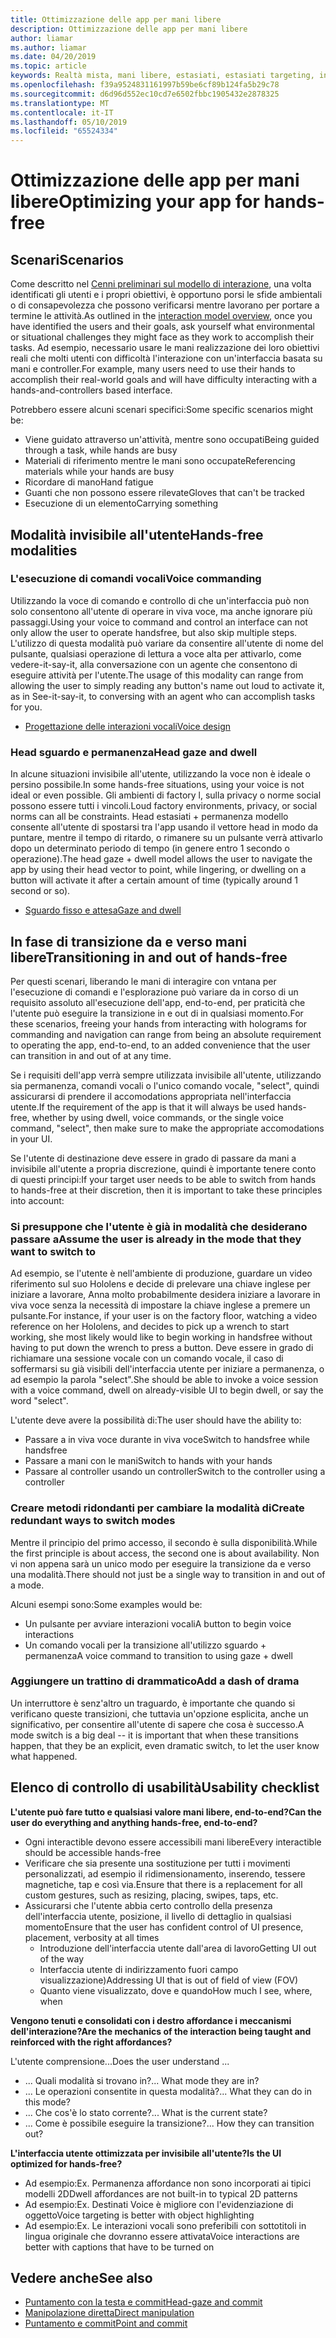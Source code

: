 ```yaml
---
title: Ottimizzazione delle app per mani libere
description: Ottimizzazione delle app per mani libere
author: liamar
ms.author: liamar
ms.date: 04/20/2019
ms.topic: article
keywords: Realtà mista, mani libere, estasiati, estasiati targeting, interazione, progettazione
ms.openlocfilehash: f39a9524831161997b59be6cf89b124fa5b29c78
ms.sourcegitcommit: d6d96d552ec10cd7e6502fbbc1905432e2878325
ms.translationtype: MT
ms.contentlocale: it-IT
ms.lasthandoff: 05/10/2019
ms.locfileid: "65524334"
---
```

# <a name="optimizing-your-app-for-hands-free"></a><span data-ttu-id="9f1bf-104">Ottimizzazione delle app per mani libere</span><span class="sxs-lookup"><span data-stu-id="9f1bf-104">Optimizing your app for hands-free</span></span>



## <a name="scenarios"></a><span data-ttu-id="9f1bf-105">Scenari</span><span class="sxs-lookup"><span data-stu-id="9f1bf-105">Scenarios</span></span>

<span data-ttu-id="9f1bf-106">Come descritto nel [Cenni preliminari sul modello di interazione](interaction-fundamentals.md), una volta identificati gli utenti e i propri obiettivi, è opportuno porsi le sfide ambientali o di consapevolezza che possono verificarsi mentre lavorano per portare a termine le attività.</span><span class="sxs-lookup"><span data-stu-id="9f1bf-106">As outlined in the [interaction model overview](interaction-fundamentals.md), once you have identified the users and their goals, ask yourself what environmental or situational challenges they might face as they work to accomplish their tasks.</span></span> <span data-ttu-id="9f1bf-107">Ad esempio, necessario usare le mani realizzazione dei loro obiettivi reali che molti utenti con difficoltà l'interazione con un'interfaccia basata su mani e controller.</span><span class="sxs-lookup"><span data-stu-id="9f1bf-107">For example, many users need to use their hands to accomplish their real-world goals and will have difficulty interacting with a hands-and-controllers based interface.</span></span> 

<span data-ttu-id="9f1bf-108">Potrebbero essere alcuni scenari specifici:</span><span class="sxs-lookup"><span data-stu-id="9f1bf-108">Some specific scenarios might be:</span></span> 
* <span data-ttu-id="9f1bf-109">Viene guidato attraverso un'attività, mentre sono occupati</span><span class="sxs-lookup"><span data-stu-id="9f1bf-109">Being guided through a task, while hands are busy</span></span>
* <span data-ttu-id="9f1bf-110">Materiali di riferimento mentre le mani sono occupate</span><span class="sxs-lookup"><span data-stu-id="9f1bf-110">Referencing materials while your hands are busy</span></span>
* <span data-ttu-id="9f1bf-111">Ricordare di mano</span><span class="sxs-lookup"><span data-stu-id="9f1bf-111">Hand fatigue</span></span>
* <span data-ttu-id="9f1bf-112">Guanti che non possono essere rilevate</span><span class="sxs-lookup"><span data-stu-id="9f1bf-112">Gloves that can't be tracked</span></span>
* <span data-ttu-id="9f1bf-113">Esecuzione di un elemento</span><span class="sxs-lookup"><span data-stu-id="9f1bf-113">Carrying something</span></span>


## <a name="hands-free-modalities"></a><span data-ttu-id="9f1bf-114">Modalità invisibile all'utente</span><span class="sxs-lookup"><span data-stu-id="9f1bf-114">Hands-free modalities</span></span>

### <a name="voice-commanding"></a><span data-ttu-id="9f1bf-115">L'esecuzione di comandi vocali</span><span class="sxs-lookup"><span data-stu-id="9f1bf-115">Voice commanding</span></span>

<span data-ttu-id="9f1bf-116">Utilizzando la voce di comando e controllo di che un'interfaccia può non solo consentono all'utente di operare in viva voce, ma anche ignorare più passaggi.</span><span class="sxs-lookup"><span data-stu-id="9f1bf-116">Using your voice to command and control an interface can not only allow the user to operate handsfree, but also skip multiple steps.</span></span> <span data-ttu-id="9f1bf-117">L'utilizzo di questa modalità può variare da consentire all'utente di nome del pulsante, qualsiasi operazione di lettura a voce alta per attivarlo, come vedere-it-say-it, alla conversazione con un agente che consentono di eseguire attività per l'utente.</span><span class="sxs-lookup"><span data-stu-id="9f1bf-117">The usage of this modality can range from allowing the user to simply reading any button's name out loud to activate it, as in See-it-say-it, to conversing with an agent who can accomplish tasks for you.</span></span>

* [<span data-ttu-id="9f1bf-118">Progettazione delle interazioni vocali</span><span class="sxs-lookup"><span data-stu-id="9f1bf-118">Voice design</span></span>](voice-design.md)


### <a name="head-gaze-and-dwell"></a><span data-ttu-id="9f1bf-119">Head sguardo e permanenza</span><span class="sxs-lookup"><span data-stu-id="9f1bf-119">Head gaze and dwell</span></span>

<span data-ttu-id="9f1bf-120">In alcune situazioni invisibile all'utente, utilizzando la voce non è ideale o persino possibile.</span><span class="sxs-lookup"><span data-stu-id="9f1bf-120">In some hands-free situations, using your voice is not ideal or even possible.</span></span> <span data-ttu-id="9f1bf-121">Gli ambienti di factory l, sulla privacy o norme social possono essere tutti i vincoli.</span><span class="sxs-lookup"><span data-stu-id="9f1bf-121">Loud factory environments, privacy, or social norms can all be constraints.</span></span> <span data-ttu-id="9f1bf-122">Head estasiati + permanenza modello consente all'utente di spostarsi tra l'app usando il vettore head in modo da puntare, mentre il tempo di ritardo, o rimanere su un pulsante verrà attivarlo dopo un determinato periodo di tempo (in genere entro 1 secondo o operazione).</span><span class="sxs-lookup"><span data-stu-id="9f1bf-122">The head gaze + dwell model allows the user to navigate the app by using their head vector to point, while lingering, or dwelling on a button will activate it after a certain amount of time (typically around 1 second or so).</span></span> 

* [<span data-ttu-id="9f1bf-123">Sguardo fisso e attesa</span><span class="sxs-lookup"><span data-stu-id="9f1bf-123">Gaze and dwell</span></span>](gaze-and-dwell.md)

## <a name="transitioning-in-and-out-of-hands-free"></a><span data-ttu-id="9f1bf-124">In fase di transizione da e verso mani libere</span><span class="sxs-lookup"><span data-stu-id="9f1bf-124">Transitioning in and out of hands-free</span></span>

<span data-ttu-id="9f1bf-125">Per questi scenari, liberando le mani di interagire con vntana per l'esecuzione di comandi e l'esplorazione può variare da in corso di un requisito assoluto all'esecuzione dell'app, end-to-end, per praticità che l'utente può eseguire la transizione in e out di in qualsiasi momento.</span><span class="sxs-lookup"><span data-stu-id="9f1bf-125">For these scenarios, freeing your hands from interacting with holograms for commanding and navigation can range from being an absolute requirement to operating the app, end-to-end, to an added convenience that the user can transition in and out of at any time.</span></span> 

<span data-ttu-id="9f1bf-126">Se i requisiti dell'app verrà sempre utilizzata invisibile all'utente, utilizzando sia permanenza, comandi vocali o l'unico comando vocale, "select", quindi assicurarsi di prendere il accomodations appropriata nell'interfaccia utente.</span><span class="sxs-lookup"><span data-stu-id="9f1bf-126">If the requirement of the app is that it will always be used hands-free, whether by using dwell, voice commands, or the single voice command, "select", then make sure to make the appropriate accomodations in your UI.</span></span> 

<span data-ttu-id="9f1bf-127">Se l'utente di destinazione deve essere in grado di passare da mani a invisibile all'utente a propria discrezione, quindi è importante tenere conto di questi principi:</span><span class="sxs-lookup"><span data-stu-id="9f1bf-127">If your target user needs to be able to switch from hands to hands-free at their discretion, then it is important to take these principles into account:</span></span>

### <a name="assume-the-user-is-already-in-the-mode-that-they-want-to-switch-to"></a><span data-ttu-id="9f1bf-128">Si presuppone che l'utente è già in modalità che desiderano passare a</span><span class="sxs-lookup"><span data-stu-id="9f1bf-128">Assume the user is already in the mode that they want to switch to</span></span>
<span data-ttu-id="9f1bf-129">Ad esempio, se l'utente è nell'ambiente di produzione, guardare un video riferimento sul suo Hololens e decide di prelevare una chiave inglese per iniziare a lavorare, Anna molto probabilmente desidera iniziare a lavorare in viva voce senza la necessità di impostare la chiave inglese a premere un pulsante.</span><span class="sxs-lookup"><span data-stu-id="9f1bf-129">For instance, if your user is on the factory floor, watching a video reference on her Hololens, and decides to pick up a wrench to start working, she most likely would like to begin working in handsfree without having to put down the wrench to press a button.</span></span> <span data-ttu-id="9f1bf-130">Deve essere in grado di richiamare una sessione vocale con un comando vocale, il caso di soffermarsi su già visibili dell'interfaccia utente per iniziare a permanenza, o ad esempio la parola "select".</span><span class="sxs-lookup"><span data-stu-id="9f1bf-130">She should be able to invoke a voice session with a voice command, dwell on already-visible UI to begin dwell, or say the word "select".</span></span>

<span data-ttu-id="9f1bf-131">L'utente deve avere la possibilità di:</span><span class="sxs-lookup"><span data-stu-id="9f1bf-131">The user should have the ability to:</span></span> 
* <span data-ttu-id="9f1bf-132">Passare a in viva voce durante in viva voce</span><span class="sxs-lookup"><span data-stu-id="9f1bf-132">Switch to handsfree while handsfree</span></span>
* <span data-ttu-id="9f1bf-133">Passare a mani con le mani</span><span class="sxs-lookup"><span data-stu-id="9f1bf-133">Switch to hands with your hands</span></span>
* <span data-ttu-id="9f1bf-134">Passare al controller usando un controller</span><span class="sxs-lookup"><span data-stu-id="9f1bf-134">Switch to the controller using a controller</span></span> 

### <a name="create-redundant-ways-to-switch-modes"></a><span data-ttu-id="9f1bf-135">Creare metodi ridondanti per cambiare la modalità di</span><span class="sxs-lookup"><span data-stu-id="9f1bf-135">Create redundant ways to switch modes</span></span>
<span data-ttu-id="9f1bf-136">Mentre il principio del primo accesso, il secondo è sulla disponibilità.</span><span class="sxs-lookup"><span data-stu-id="9f1bf-136">While the first principle is about access, the second one is about availability.</span></span> <span data-ttu-id="9f1bf-137">Non vi non appena sarà un unico modo per eseguire la transizione da e verso una modalità.</span><span class="sxs-lookup"><span data-stu-id="9f1bf-137">There should not just be a single way to transition in and out of a mode.</span></span> 

<span data-ttu-id="9f1bf-138">Alcuni esempi sono:</span><span class="sxs-lookup"><span data-stu-id="9f1bf-138">Some examples would be:</span></span> 
* <span data-ttu-id="9f1bf-139">Un pulsante per avviare interazioni vocali</span><span class="sxs-lookup"><span data-stu-id="9f1bf-139">A button to begin voice interactions</span></span>
* <span data-ttu-id="9f1bf-140">Un comando vocali per la transizione all'utilizzo sguardo + permanenza</span><span class="sxs-lookup"><span data-stu-id="9f1bf-140">A voice command to transition to using gaze + dwell</span></span>

### <a name="add-a-dash-of-drama"></a><span data-ttu-id="9f1bf-141">Aggiungere un trattino di drammatico</span><span class="sxs-lookup"><span data-stu-id="9f1bf-141">Add a dash of drama</span></span>
<span data-ttu-id="9f1bf-142">Un interruttore è senz'altro un traguardo, è importante che quando si verificano queste transizioni, che tuttavia un'opzione esplicita, anche un significativo, per consentire all'utente di sapere che cosa è successo.</span><span class="sxs-lookup"><span data-stu-id="9f1bf-142">A mode switch is a big deal -- it is important that when these transitions happen, that they be an explicit, even dramatic switch, to let the user know what happened.</span></span> 


## <a name="usability-checklist"></a><span data-ttu-id="9f1bf-143">Elenco di controllo di usabilità</span><span class="sxs-lookup"><span data-stu-id="9f1bf-143">Usability checklist</span></span>

<span data-ttu-id="9f1bf-144">**L'utente può fare tutto e qualsiasi valore mani libere, end-to-end?**</span><span class="sxs-lookup"><span data-stu-id="9f1bf-144">**Can the user do everything and anything hands-free, end-to-end?**</span></span>
* <span data-ttu-id="9f1bf-145">Ogni interactible devono essere accessibili mani libere</span><span class="sxs-lookup"><span data-stu-id="9f1bf-145">Every interactible should be accessible hands-free</span></span>
* <span data-ttu-id="9f1bf-146">Verificare che sia presente una sostituzione per tutti i movimenti personalizzati, ad esempio il ridimensionamento, inserendo, tessere magnetiche, tap e così via.</span><span class="sxs-lookup"><span data-stu-id="9f1bf-146">Ensure that there is a replacement for all custom gestures, such as resizing, placing, swipes, taps, etc.</span></span>
* <span data-ttu-id="9f1bf-147">Assicurarsi che l'utente abbia certo controllo della presenza dell'interfaccia utente, posizione, il livello di dettaglio in qualsiasi momento</span><span class="sxs-lookup"><span data-stu-id="9f1bf-147">Ensure that the user has confident control of UI presence, placement, verbosity at all times</span></span>
    * <span data-ttu-id="9f1bf-148">Introduzione dell'interfaccia utente dall'area di lavoro</span><span class="sxs-lookup"><span data-stu-id="9f1bf-148">Getting UI out of the way</span></span>
    * <span data-ttu-id="9f1bf-149">Interfaccia utente di indirizzamento fuori campo visualizzazione)</span><span class="sxs-lookup"><span data-stu-id="9f1bf-149">Addressing UI that is out of field of view (FOV)</span></span>
    * <span data-ttu-id="9f1bf-150">Quanto viene visualizzato, dove e quando</span><span class="sxs-lookup"><span data-stu-id="9f1bf-150">How much I see, where, when</span></span>

<span data-ttu-id="9f1bf-151">**Vengono tenuti e consolidati con i destro affordance i meccanismi dell'interazione?**</span><span class="sxs-lookup"><span data-stu-id="9f1bf-151">**Are the mechanics of the interaction being taught and reinforced with the right affordances?**</span></span>

<span data-ttu-id="9f1bf-152">L'utente comprensione...</span><span class="sxs-lookup"><span data-stu-id="9f1bf-152">Does the user understand ...</span></span>
* <span data-ttu-id="9f1bf-153">... Quali modalità si trovano in?</span><span class="sxs-lookup"><span data-stu-id="9f1bf-153">... What mode they are in?</span></span>
* <span data-ttu-id="9f1bf-154">... Le operazioni consentite in questa modalità?</span><span class="sxs-lookup"><span data-stu-id="9f1bf-154">... What they can do in this mode?</span></span>
* <span data-ttu-id="9f1bf-155">... Che cos'è lo stato corrente?</span><span class="sxs-lookup"><span data-stu-id="9f1bf-155">... What is the current state?</span></span>
* <span data-ttu-id="9f1bf-156">... Come è possibile eseguire la transizione?</span><span class="sxs-lookup"><span data-stu-id="9f1bf-156">... How they can transition out?</span></span>
    
<span data-ttu-id="9f1bf-157">**L'interfaccia utente ottimizzata per invisibile all'utente?**</span><span class="sxs-lookup"><span data-stu-id="9f1bf-157">**Is the UI optimized for hands-free?**</span></span>   

* <span data-ttu-id="9f1bf-158">Ad esempio:</span><span class="sxs-lookup"><span data-stu-id="9f1bf-158">Ex.</span></span> <span data-ttu-id="9f1bf-159">Permanenza affordance non sono incorporati ai tipici modelli 2D</span><span class="sxs-lookup"><span data-stu-id="9f1bf-159">Dwell affordances are not built-in to typical 2D patterns</span></span>
* <span data-ttu-id="9f1bf-160">Ad esempio:</span><span class="sxs-lookup"><span data-stu-id="9f1bf-160">Ex.</span></span> <span data-ttu-id="9f1bf-161">Destinati Voice è migliore con l'evidenziazione di oggetto</span><span class="sxs-lookup"><span data-stu-id="9f1bf-161">Voice targeting is better with object highlighting</span></span>
* <span data-ttu-id="9f1bf-162">Ad esempio:</span><span class="sxs-lookup"><span data-stu-id="9f1bf-162">Ex.</span></span> <span data-ttu-id="9f1bf-163">Le interazioni vocali sono preferibili con sottotitoli in lingua originale che dovranno essere attivata</span><span class="sxs-lookup"><span data-stu-id="9f1bf-163">Voice interactions are better with captions that have to be turned on</span></span>


## <a name="see-also"></a><span data-ttu-id="9f1bf-164">Vedere anche</span><span class="sxs-lookup"><span data-stu-id="9f1bf-164">See also</span></span>
* [<span data-ttu-id="9f1bf-165">Puntamento con la testa e commit</span><span class="sxs-lookup"><span data-stu-id="9f1bf-165">Head-gaze and commit</span></span>](gaze-and-commit.md)
* [<span data-ttu-id="9f1bf-166">Manipolazione diretta</span><span class="sxs-lookup"><span data-stu-id="9f1bf-166">Direct manipulation</span></span>](direct-manipulation.md)
* [<span data-ttu-id="9f1bf-167">Puntamento e commit</span><span class="sxs-lookup"><span data-stu-id="9f1bf-167">Point and commit</span></span>](point-and-commit.md)
